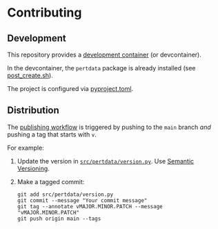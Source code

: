# Contributing

## Development

This repository provides a [development container](https://code.visualstudio.com/docs/devcontainers/containers) (or devcontainer).

In the devcontainer, the `pertdata` package is already installed (see [post_create.sh](.devcontainer/post_create.sh)).

The project is configured via [pyproject.toml](pyproject.toml).

## Distribution

The [publishing workflow](.github/workflows/publish.yml) is triggered by pushing to the `main` branch _and_ pushing a tag that starts with `v`.

For example:

1. Update the version in [`src/pertdata/version.py`](src/pertdata/version.py). Use [Semantic Versioning](https://semver.org).

2. Make a tagged commit:
    ```shell
    git add src/pertdata/version.py
    git commit --message "Your commit message"
    git tag --annotate vMAJOR.MINOR.PATCH --message "vMAJOR.MINOR.PATCH"
    git push origin main --tags
    ```
